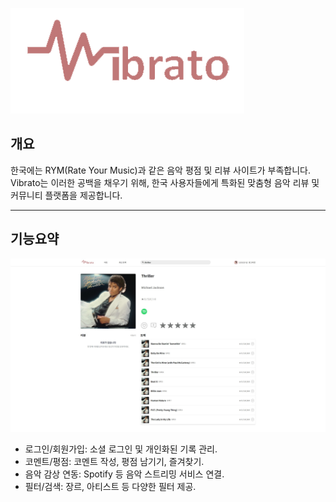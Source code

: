 ![alt text](src/assets/Logo.png)

## 개요

한국에는 RYM(Rate Your Music)과 같은 음악 평점 및 리뷰 사이트가 부족합니다. Vibrato는 이러한 공백을 채우기 위해, 한국 사용자들에게 특화된 맞춤형 음악 리뷰 및 커뮤니티 플랫폼을 제공합니다.

---

## 기능요약

![alt text](src/assets/Capture1.jpg)

- 로그인/회원가입: 소셜 로그인 및 개인화된 기록 관리.
- 코멘트/평점: 코멘트 작성, 평점 남기기, 즐겨찾기.
- 음악 감상 연동: Spotify 등 음악 스트리밍 서비스 연결.
- 필터/검색: 장르, 아티스트 등 다양한 필터 제공.
